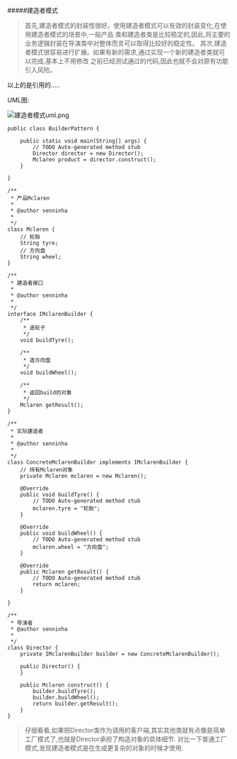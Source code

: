 #####建造者模式

> 首先,建造者模式的封装性很好。使用建造者模式可以有效的封装变化,在使用建造者模式的场景中,一般产品
类和建造者类是比较稳定的,因此,将主要的业务逻辑封装在导演类中对整体而言可以取得比较好的稳定性。
其次,建造者模式很容易进行扩展。如果有新的需求,通过实现一个新的建造者类就可以完成,基本上不用修改
之前已经测试通过的代码,因此也就不会对原有功能引入风险。

以上的是引用的.....

UML图:

![建造者模式uml.png](http://upload-images.jianshu.io/upload_images/3454506-1058cf23ff4e4c44.png?imageMogr2/auto-orient/strip%7CimageView2/2/w/1240)



```
public class BuilderPattern {

	public static void main(String[] args) {
		// TODO Auto-generated method stub
		Director director = new Director();
		Mclaren product = director.construct();
	}

}

/**
 * 产品Mclaren
 * 
 * @author senninha
 *
 */
class Mclaren {
	// 轮胎
	String tyre;
	// 方向盘
	String wheel;
}

/**
 * 建造者接口
 * 
 * @author senninha
 *
 */
interface IMclarenBuilder {
	/**
	 * 造轮子
	 */
	void buildTyre();

	/**
	 * 造方向盘
	 */
	void buildWheel();

	/**
	 * 返回build的对象
	 */
	Mclaren getResult();
}

/**
 * 实际建造者
 * 
 * @author senninha
 *
 */
class ConcreteMclarenBuilder implements IMclarenBuilder {
	// 持有Mclaren对象
	private Mclaren mclaren = new Mclaren();

	@Override
	public void buildTyre() {
		// TODO Auto-generated method stub
		mclaren.tyre = "轮胎";
	}

	@Override
	public void buildWheel() {
		// TODO Auto-generated method stub
		mclaren.wheel = "方向盘";
	}

	@Override
	public Mclaren getResult() {
		// TODO Auto-generated method stub
		return mclaren;
	}

}

/**
 * 导演者
 * @author senninha
 *
 */
class Director {
	private IMclarenBuilder builder = new ConcreteMclarenBuilder();

	public Director() {
	}

	public Mclaren construct() {
		builder.buildTyre();
		builder.buildWheel();
		return builder.getResult();
	}
}

```


> 仔细看看,如果把Director类作为调用的客户端,其实其他类就有点像是简单工厂模式了,也就是Director承担了构造对象的具体细节.
对比一下普通工厂模式,发现建造者模式是在生成更复杂的对象的时候才使用.
